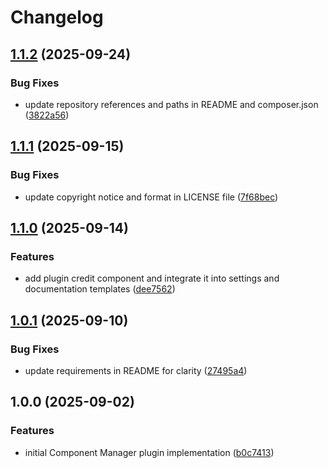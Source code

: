 # Changelog

## [1.1.2](https://github.com/LindemannRock/craft-component-manager/compare/v1.1.1...v1.1.2) (2025-09-24)


### Bug Fixes

* update repository references and paths in README and composer.json ([3822a56](https://github.com/LindemannRock/craft-component-manager/commit/3822a5605c972ac50351e66fff1bd84f99778a03))

## [1.1.1](https://github.com/LindemannRock/component-manager/compare/v1.1.0...v1.1.1) (2025-09-15)


### Bug Fixes

* update copyright notice and format in LICENSE file ([7f68bec](https://github.com/LindemannRock/component-manager/commit/7f68bec40bae681a23ffb9091f86caf8283e012c))

## [1.1.0](https://github.com/LindemannRock/component-manager/compare/v1.0.1...v1.1.0) (2025-09-14)


### Features

* add plugin credit component and integrate it into settings and documentation templates ([dee7562](https://github.com/LindemannRock/component-manager/commit/dee7562b7e89510ec0383be27d05a4d872a45bec))

## [1.0.1](https://github.com/LindemannRock/component-manager/compare/v1.0.0...v1.0.1) (2025-09-10)


### Bug Fixes

* update requirements in README for clarity ([27495a4](https://github.com/LindemannRock/component-manager/commit/27495a477ed2868a40d969da02a370ebbead44f6))

## 1.0.0 (2025-09-02)


### Features

* initial Component Manager plugin implementation ([b0c7413](https://github.com/LindemannRock/component-manager/commit/b0c7413de34068de7d464c84316c4d15a85c406f))

